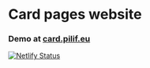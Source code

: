 # Card pages website
### Demo at [card.pilif.eu](https://card.pilif.eu)

[![Netlify Status](https://api.netlify.com/api/v1/badges/ac455631-c783-4490-9baf-1c1543629e02/deploy-status)](https://app.netlify.com/sites/card-page-site/deploys)
